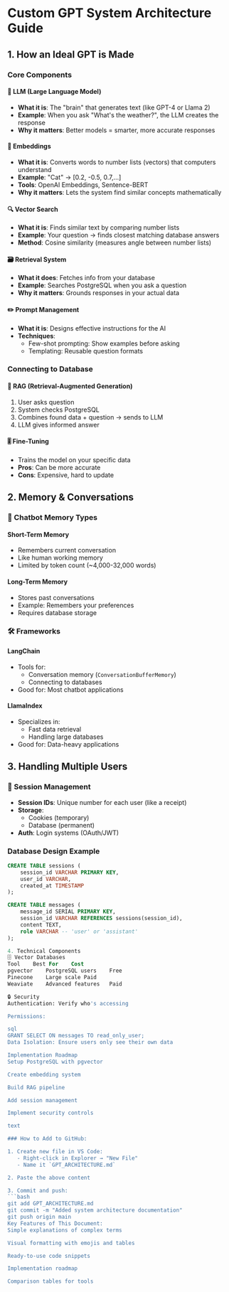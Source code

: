 # Custom GPT System Architecture Guide

## 1. How an Ideal GPT is Made

### Core Components

#### 🧠 LLM (Large Language Model)
- **What it is**: The "brain" that generates text (like GPT-4 or Llama 2)
- **Example**: When you ask "What's the weather?", the LLM creates the response
- **Why it matters**: Better models = smarter, more accurate responses

#### 🔢 Embeddings
- **What it is**: Converts words to number lists (vectors) that computers understand
- **Example**: "Cat" → [0.2, -0.5, 0.7,...]
- **Tools**: OpenAI Embeddings, Sentence-BERT
- **Why it matters**: Lets the system find similar concepts mathematically

#### 🔍 Vector Search
- **What it is**: Finds similar text by comparing number lists
- **Example**: Your question → finds closest matching database answers
- **Method**: Cosine similarity (measures angle between number lists)

#### 🗃️ Retrieval System
- **What it does**: Fetches info from your database
- **Example**: Searches PostgreSQL when you ask a question
- **Why it matters**: Grounds responses in your actual data

#### ✏️ Prompt Management
- **What it is**: Designs effective instructions for the AI
- **Techniques**:
  - Few-shot prompting: Show examples before asking
  - Templating: Reusable question formats

### Connecting to Database

#### 🔗 RAG (Retrieval-Augmented Generation)
1. User asks question
2. System checks PostgreSQL
3. Combines found data + question → sends to LLM
4. LLM gives informed answer

#### 🎚️ Fine-Tuning
- Trains the model on your specific data
- **Pros**: Can be more accurate
- **Cons**: Expensive, hard to update

## 2. Memory & Conversations

### 🧠 Chatbot Memory Types

#### Short-Term Memory
- Remembers current conversation
- Like human working memory
- Limited by token count (~4,000-32,000 words)

#### Long-Term Memory
- Stores past conversations
- Example: Remembers your preferences
- Requires database storage

### 🛠️ Frameworks

#### LangChain
- Tools for:
  - Conversation memory (`ConversationBufferMemory`)
  - Connecting to databases
- Good for: Most chatbot applications

#### LlamaIndex
- Specializes in:
  - Fast data retrieval
  - Handling large databases
- Good for: Data-heavy applications

## 3. Handling Multiple Users

### 👥 Session Management
- **Session IDs**: Unique number for each user (like a receipt)
- **Storage**:
  - Cookies (temporary)
  - Database (permanent)
- **Auth**: Login systems (OAuth/JWT)

### Database Design Example
```sql
CREATE TABLE sessions (
    session_id VARCHAR PRIMARY KEY,
    user_id VARCHAR,
    created_at TIMESTAMP
);

CREATE TABLE messages (
    message_id SERIAL PRIMARY KEY,
    session_id VARCHAR REFERENCES sessions(session_id),
    content TEXT,
    role VARCHAR -- 'user' or 'assistant'
);

4. Technical Components
🗄️ Vector Databases
Tool	Best For	Cost
pgvector	PostgreSQL users	Free
Pinecone	Large scale	Paid
Weaviate	Advanced features	Paid

🔒 Security
Authentication: Verify who's accessing

Permissions:

sql
GRANT SELECT ON messages TO read_only_user;
Data Isolation: Ensure users only see their own data

Implementation Roadmap
Setup PostgreSQL with pgvector

Create embedding system

Build RAG pipeline

Add session management

Implement security controls

text

### How to Add to GitHub:

1. Create new file in VS Code:
   - Right-click in Explorer → "New File"
   - Name it `GPT_ARCHITECTURE.md`

2. Paste the above content

3. Commit and push:
```bash
git add GPT_ARCHITECTURE.md
git commit -m "Added system architecture documentation"
git push origin main
Key Features of This Document:
Simple explanations of complex terms

Visual formatting with emojis and tables

Ready-to-use code snippets

Implementation roadmap

Comparison tables for tools